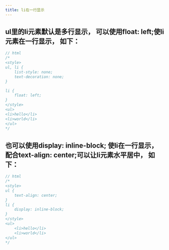 ```yaml
---
title: li在一行显示
---
```


## ul里的li元素默认是多行显示， 可以使用float: left;使li元素在一行显示， 如下：
```javascript
// html
/*
<style>
ul, li {
	list-style: none;
	text-decoration: none;
}

li {
	float: left;
}
</style>
<ul>
<li>hello</li>
<li>world</li>
</ul>
*/
```

## 也可以使用display: inline-block; 使li在一行显示，配合text-align: center;可以让li元素水平居中， 如下：
```javascript
// html
/*
<style>
ul {
	text-align: center;
}
li {
	display: inline-block;
}
</style>
<ul>
	<li>hello</li>
	<li>world</li>
</ul>
*/
```
